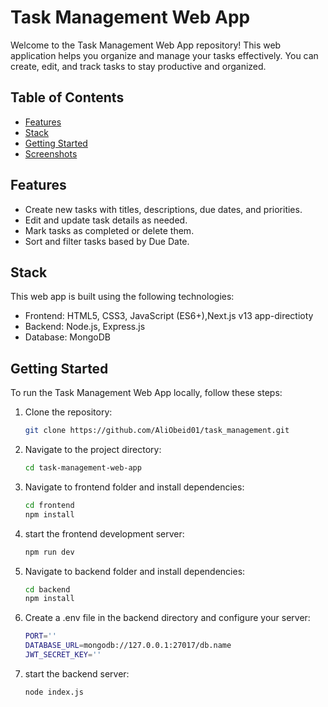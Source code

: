 # Task Management Web App

Welcome to the Task Management Web App repository! This web application helps you organize and manage your tasks effectively. You can create, edit, and track tasks to stay productive and organized.

## Table of Contents
- [Features](#features)
- [Stack](#stack)
- [Getting Started](#getting-started)
- [Screenshots](#screenshots)

## Features
- Create new tasks with titles, descriptions, due dates, and priorities.
- Edit and update task details as needed.
- Mark tasks as completed or delete them.
- Sort and filter tasks based by Due Date.

## Stack
This web app is built using the following technologies:
- Frontend: HTML5, CSS3, JavaScript (ES6+),Next.js v13 app-directioty
- Backend: Node.js, Express.js
- Database: MongoDB

## Getting Started
To run the Task Management Web App locally, follow these steps:

1. Clone the repository:
   ```sh
   git clone https://github.com/AliObeid01/task_management.git
2. Navigate to the project directory:
   ```sh
   cd task-management-web-app
3. Navigate to frontend folder and install dependencies:
   ```sh
   cd frontend
   npm install
4. start the frontend development server:
   ```sh
   npm run dev
5. Navigate to backend folder and install dependencies:
   ```sh
   cd backend
   npm install
6. Create a .env file in the backend directory and configure your server:
   ```sh
   PORT=''
   DATABASE_URL=mongodb://127.0.0.1:27017/db.name
   JWT_SECRET_KEY=''
7. start the backend server:
   ```sh
   node index.js
